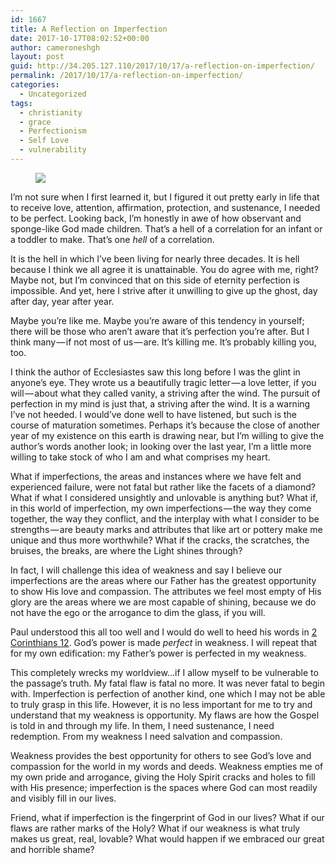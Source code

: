 ```yaml
---
id: 1667
title: A Reflection on Imperfection
date: 2017-10-17T08:02:52+00:00
author: cameroneshgh
layout: post
guid: http://34.205.127.110/2017/10/17/a-reflection-on-imperfection/
permalink: /2017/10/17/a-reflection-on-imperfection/
categories:
  - Uncategorized
tags:
  - christianity
  - grace
  - Perfectionism
  - Self Love
  - vulnerability
---
```

<figure> 

<img src="https://waywardjourneyer.files.wordpress.com/2017/10/5fba0-1odslmkt-icpzpy9me3cjla.jpeg?w=525" data-recalc-dims="1" />
  
</figure> 

I’m not sure when I first learned it, but I figured it out pretty early in life that to receive love, attention, affirmation, protection, and sustenance, I needed to be perfect. Looking back, I’m honestly in awe of how observant and sponge-like God made children. That’s a hell of a correlation for an infant or a toddler to make. That’s one _hell_ of a correlation.

It is the hell in which I’ve been living for nearly three decades. It is hell because I think we all agree it is unattainable. You do agree with me, right? Maybe not, but I’m convinced that on this side of eternity perfection is impossible. And yet, here I strive after it unwilling to give up the ghost, day after day, year after year.

Maybe you’re like me. Maybe you’re aware of this tendency in yourself; there will be those who aren’t aware that it’s perfection you’re after. But I think many — if not most of us — are. It’s killing me. It’s probably killing you, too.

I think the author of Ecclesiastes saw this long before I was the glint in anyone’s eye. They wrote us a beautifully tragic letter — a love letter, if you will — about what they called vanity, a striving after the wind. The pursuit of perfection in my mind is just that, a striving after the wind. It is a warning I’ve not heeded. I would’ve done well to have listened, but such is the course of maturation sometimes. Perhaps it’s because the close of another year of my existence on this earth is drawing near, but I’m willing to give the author’s words another look; in looking over the last year, I’m a little more willing to take stock of who I am and what comprises my heart.

What if imperfections, the areas and instances where we have felt and experienced failure, were not fatal but rather like the facets of a diamond? What if what I considered unsightly and unlovable is anything but? What if, in this world of imperfection, my own imperfections — the way they come together, the way they conflict, and the interplay with what I consider to be strengths — are beauty marks and attributes that like art or pottery make me unique and thus more worthwhile? What if the cracks, the scratches, the bruises, the breaks, are where the Light shines through?

In fact, I will challenge this idea of weakness and say I believe our imperfections are the areas where our Father has the greatest opportunity to show His love and compassion. The attributes we feel most empty of His glory are the areas where we are most capable of shining, because we do not have the ego or the arrogance to dim the glass, if you will.

Paul understood this all too well and I would do well to heed his words in <a href="https://www.biblegateway.com/passage/?search=2+Corinthians+12&version=ESV" target="_blank">2 Corinthians 12</a>. God’s power is made _perfect_ in weakness. I will repeat that for my own edification: my Father’s power is perfected in my weakness.

This completely wrecks my worldview…if I allow myself to be vulnerable to the passage’s truth. My fatal flaw is fatal no more. It was never fatal to begin with. Imperfection is perfection of another kind, one which I may not be able to truly grasp in this life. However, it is no less important for me to try and understand that my weakness is opportunity. My flaws are how the Gospel is told in and through my life. In them, I need sustenance, I need redemption. From my weakness I need salvation and compassion.

Weakness provides the best opportunity for others to see God’s love and compassion for the world in my words and deeds. Weakness empties me of my own pride and arrogance, giving the Holy Spirit cracks and holes to fill with His presence; imperfection is the spaces where God can most readily and visibly fill in our lives.

Friend, what if imperfection is the fingerprint of God in our lives? What if our flaws are rather marks of the Holy? What if our weakness is what truly makes us great, real, lovable? What would happen if we embraced our great and horrible shame?